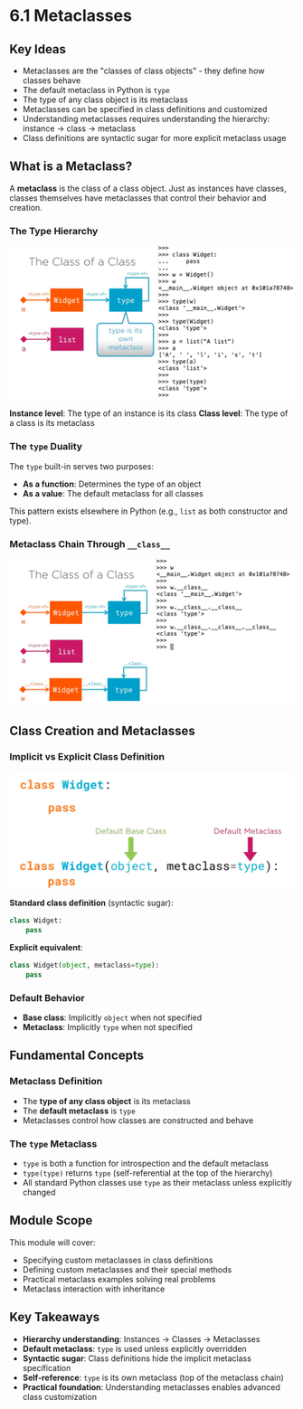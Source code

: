 # 6.1 Metaclasses

## Key Ideas

- Metaclasses are the "classes of class objects" - they define how classes behave
- The default metaclass in Python is `type`
- The type of any class object is its metaclass
- Metaclasses can be specified in class definitions and customized
- Understanding metaclasses requires understanding the hierarchy: instance → class → metaclass
- Class definitions are syntactic sugar for more explicit metaclass usage

## What is a Metaclass?

A **metaclass** is the class of a class object. Just as instances have classes, classes themselves have metaclasses that control their behavior and creation.

### The Type Hierarchy

![Metaclass](../images/metaclass.png)

**Instance level**: The type of an instance is its class
**Class level**: The type of a class is its metaclass

### The `type` Duality

The `type` built-in serves two purposes:
- **As a function**: Determines the type of an object
- **As a value**: The default metaclass for all classes

This pattern exists elsewhere in Python (e.g., `list` as both constructor and type).

### Metaclass Chain Through `__class__`

![Metaclass](../images/metaclass-2.png)

## Class Creation and Metaclasses

### Implicit vs Explicit Class Definition

![Class definition](../images/class-definition.png)

**Standard class definition** (syntactic sugar):
```python
class Widget:
    pass
```

**Explicit equivalent**:
```python
class Widget(object, metaclass=type):
    pass
```

### Default Behavior

- **Base class**: Implicitly `object` when not specified
- **Metaclass**: Implicitly `type` when not specified

## Fundamental Concepts

### Metaclass Definition
- The **type of any class object** is its metaclass
- The **default metaclass** is `type`
- Metaclasses control how classes are constructed and behave

### The `type` Metaclass
- `type` is both a function for introspection and the default metaclass
- `type(type)` returns `type` (self-referential at the top of the hierarchy)
- All standard Python classes use `type` as their metaclass unless explicitly changed

## Module Scope

This module will cover:
- Specifying custom metaclasses in class definitions
- Defining custom metaclasses and their special methods
- Practical metaclass examples solving real problems
- Metaclass interaction with inheritance

## Key Takeaways

- **Hierarchy understanding**: Instances → Classes → Metaclasses
- **Default metaclass**: `type` is used unless explicitly overridden
- **Syntactic sugar**: Class definitions hide the implicit metaclass specification
- **Self-reference**: `type` is its own metaclass (top of the metaclass chain)
- **Practical foundation**: Understanding metaclasses enables advanced class customization

